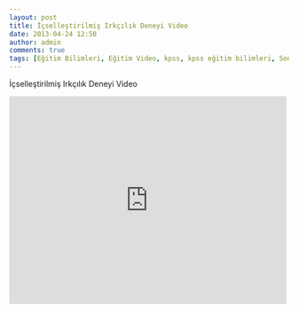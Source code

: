 ```yaml
---
layout: post
title: İçselleştirilmiş Irkçılık Deneyi Video
date: 2013-04-24 12:50
author: admin
comments: true
tags: [Eğitim Bilimleri, Eğitim Video, kpss, kpss eğitim bilimleri, Son Konular]
---
```

İçselleştirilmiş Irkçılık Deneyi Video
<iframe src="http://www.youtube.com/embed/s9uVp1My1A0?rel=0" height="375" width="500" allowfullscreen="" frameborder="0"></iframe>
